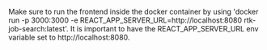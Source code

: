 Make sure to run the frontend inside the docker container by using 'docker run -p 3000:3000 -e REACT_APP_SERVER_URL=http://localhost:8080 rtk-job-search:latest'. It is important to have the REACT_APP_SERVER_URL env variable set to http://localhost:8080.
